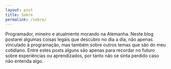 ```yaml
---
layout: post
title: Sobre
permalink: /sobre/
---
```


Programador, mineiro e atualmente morando na Alemanha. Neste blog postarei algumas coisas legais que descubro no dia a dia, não apenas vinculado à programação, mas também sobre outros temas que são do meu cotidiano. Entre estes posts alguns são apenas para recordar no futuro sobre experiências ou aprendizados, por tanto não se sinta perdido caso não entenda algo.
